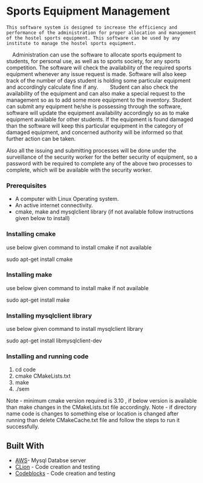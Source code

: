 
# Sports Equipment Management

    This software system is designed to increase the efficiency and performance of the administration for proper allocation and management of the hostel sports equipment. This software can be used by any institute to manage the hostel sports equipment.  
 
 	Administration can use the software to allocate sports equipment to students, for personal use, as well as to sports society, for any sports competition. The software will check the availability of the required sports equipment whenever any issue request is made. Software will also keep track of the number of days student is holding some particular equipment and accordingly calculate fine if any.   
 
 	Student can also check the availability of the equipment and can also make a special request to the management so as to add some more equipment to the inventory. Student can submit any equipment he/she is possessing through the software, software will update the equipment availability accordingly so as to make equipment available for other students. If the equipment is found damaged than the software will keep this particular equipment in the category of damaged equipment, and concerned authority will be informed so that further action can be taken. 

Also all the issuing and submitting processes will be done under the surveillance of the security worker for the better security of equipment, so a password with be required to complete any of the above two processes to complete, which will be available with the security worker.

### Prerequisites

 * A computer with Linux Operating system.
 * An active internet connectivity.
 * cmake, make and mysqlclient library (if not available follow instructions given below to install)
 
### Installing cmake
use below given command to install cmake if not available

sudo apt-get install cmake

### Installing make
use below given command to install make if not available

sudo apt-get install make

### Installing mysqlclient library
use below given command to install mysqlclient library

sudo apt-get install libmysqlclient-dev
    
    
### Installing and running code
1. cd code
2. cmake CMakeLists.txt
3. make
4. ./sem

Note - minimum cmake version required is 3.10 , if below version is available than make changes in the CMakeLists.txt file accordingly.
Note - if directory name code is changes to something else or location is changed after running than delete CMakeCache.txt file and follow the steps to run it successfully.

## Built With

* [AWS](https://aws.amazon.com/rds/)- Mysql Databse server
* [CLion](https://www.jetbrains.com/clion/) - Code creation and testing
* [Codeblocks](https://www.jetbrains.com/clion/) - Code creation and testing




